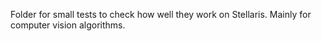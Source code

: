 Folder for small tests to check how well they work on Stellaris. Mainly for computer vision algorithms.
